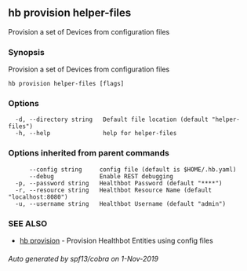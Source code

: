 ## hb provision helper-files

Provision a set of Devices from configuration files

### Synopsis

Provision a set of Devices from configuration files

```
hb provision helper-files [flags]
```

### Options

```
  -d, --directory string   Default file location (default "helper-files")
  -h, --help               help for helper-files
```

### Options inherited from parent commands

```
      --config string     config file (default is $HOME/.hb.yaml)
      --debug             Enable REST debugging
  -p, --password string   Healthbot Password (default "****")
  -r, --resource string   Healthbot Resource Name (default "localhost:8080")
  -u, --username string   Healthbot Username (default "admin")
```

### SEE ALSO

* [hb provision](hb_provision.md)	 - Provision Healthbot Entities using config files

###### Auto generated by spf13/cobra on 1-Nov-2019
